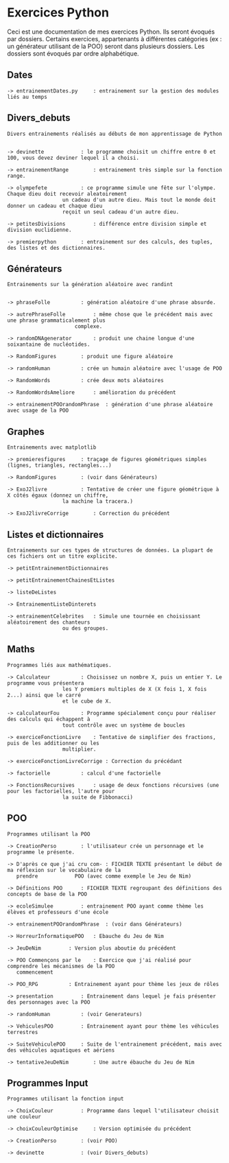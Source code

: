 # Exercices Python

Ceci est une documentation de mes exercices Python. Ils seront évoqués par dossiers. Certains exercices, appartenants à différentes
catégories (ex : un générateur utilisant de la POO) seront dans plusieurs dossiers. Les dossiers sont évoqués par ordre alphabétique.


## Dates

	-> entrainementDates.py 	: entrainement sur la gestion des modules liés au temps


## Divers_debuts

	Divers entrainements réalisés au débuts de mon apprentissage de Python


	-> devinette 			: le programme choisit un chiffre entre 0 et 100, vous devez deviner lequel il a choisi.

	-> entrainementRange 		: entrainement très simple sur la fonction range.

	-> olympefete 			: ce programme simule une fête sur l'olympe. Chaque dieu doit recevoir aleatoirement
 				  	  un cadeau d'un autre dieu. Mais tout le monde doit donner un cadeau et chaque dieu
				  	  reçoit un seul cadeau d'un autre dieu.

	-> petitesDivisions 		: différence entre division simple et division euclidienne.

	-> premierpython 		: entrainement sur des calculs, des tuples, des listes et des dictionnaires.


## Générateurs

	Entrainements sur la génération aléatoire avec randint


	-> phraseFolle 			: génération aléatoire d'une phrase absurde.

	-> autrePhraseFolle 		: même chose que le précédent mais avec une phrase grammaticalement plus
			      	  	  complexe.

	-> randomDNAgenerator 		: produit une chaine longue d'une soixantaine de nucléotides.

	-> RandomFigures 		: produit une figure aléatoire

	-> randomHuman 			: crée un humain aléatoire avec l'usage de POO

	-> RandomWords 			: crée deux mots aléatoires

	-> RandomWordsAmeliore 		: amélioration du précédent

	-> entrainementPOOrandomPhrase 	: génération d'une phrase aléatoire avec usage de la POO


## Graphes

	Entrainements avec matplotlib

	-> premieresfigures		: traçage de figures géométriques simples (lignes, triangles, rectangles...)

	-> RandomFigures		: (voir dans Générateurs)

	-> ExoJ2livre			: Tentative de créer une figure géométrique à X côtés égaux (donnez un chiffre,
					  la machine la tracera.)

	-> ExoJ2livreCorrige		: Correction du précédent


## Listes et dictionnaires

	Entrainements sur ces types de structures de données. La plupart de ces fichiers ont un titre explicite.

	-> petitEntrainementDictionnaires

	-> petitEntrainementChainesEtListes

	-> listeDeListes

	-> EntrainementListeDinterets

	-> entrainementCelebrites	: Simule une tournée en choisissant aléatoirement des chanteurs
					  ou des groupes.


## Maths

	Programmes liés aux mathématiques.

	-> Calculateur			: Choisissez un nombre X, puis un entier Y. Le programme vous présentera
					  les Y premiers multiples de X (X fois 1, X fois 2...) ainsi que le carré
					  et le cube de X.

	-> calculateurFou		: Programme spécialement conçu pour réaliser des calculs qui échappent à
					  tout contrôle avec un système de boucles

	-> exerciceFonctionLivre	: Tentative de simplifier des fractions, puis de les additionner ou les
					  multiplier.

	-> exerciceFonctionLivreCorrige : Correction du précédant

	-> factorielle			: calcul d'une factorielle

	-> FonctionsRecursives		: usage de deux fonctions récursives (une pour les factorielles, l'autre pour
					  la suite de Fibbonacci)

## POO

	Programmes utilisant la POO

	-> CreationPerso		: l'utilisateur crée un personnage et le programme le présente.

	-> D'après ce que j'ai cru com- : FICHIER TEXTE présentant le début de ma réflexion sur le vocabulaire de la
	   prendre			  POO (avec comme exemple le Jeu de Nim)

	-> Définitions POO		: FICHIER TEXTE regroupant des définitions des concepts de base de la POO

	-> ecoleSimulee			: entrainement POO ayant comme thème les élèves et professeurs d'une école

	-> entrainementPOOrandomPhrase	: (voir dans Générateurs)

	-> HorreurInformatiquePOO	: Ebauche du Jeu de Nim

	-> JeuDeNim			: Version plus aboutie du précédent

	-> POO Commençons par le	: Exercice que j'ai réalisé pour comprendre les mécanismes de la POO
	   commencement

	-> POO_RPG			: Entrainement ayant pour thème les jeux de rôles

	-> presentation			: Entrainement dans lequel je fais présenter des personnages avec la POO

	-> randomHuman			: (voir Generateurs)

	-> VehiculesPOO			: Entrainement ayant pour thème les véhicules terrestres

	-> SuiteVehiculePOO		: Suite de l'entrainement précédent, mais avec des véhicules aquatiques et aériens

	-> tentativeJeuDeNim		: Une autre ébauche du Jeu de Nim


## Programmes Input

	Programmes utilisant la fonction input

	-> ChoixCouleur			: Programme dans lequel l'utilisateur choisit une couleur

	-> choixCouleurOptimise		: Version optimisée du précédent

	-> CreationPerso		: (voir POO)

	-> devinette			: (voir Divers_debuts)

